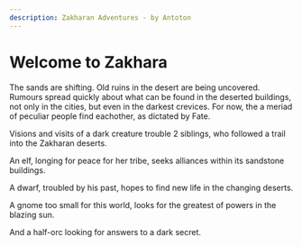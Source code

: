 ```yaml
---
description: Zakharan Adventures - by Antoton
---
```


# Welcome to Zakhara

The sands are shifting. Old ruins in the desert are being uncovered. Rumours spread quickly about what can be found in the deserted buildings, not only in the cities, but even in the darkest crevices. For now, the a meriad of peculiar people find eachother, as dictated by Fate.

Visions and visits of a dark creature trouble 2 siblings, who followed a trail into the Zakharan deserts.

An elf, longing for peace for her tribe, seeks alliances within its sandstone buildings.

A dwarf, troubled by his past, hopes to find new life in the changing deserts.

A gnome too small for this world, looks for the greatest of powers in the blazing sun.

And a half-orc looking for answers to a dark secret.

